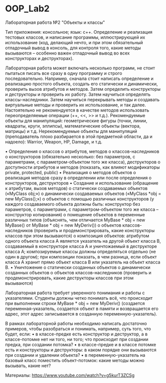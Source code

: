 # OOP_Lab2
Лабораторная работа №2 "Объекты и классы"

Тип приложения: консольное; язык: c++.
Определение и реализация тестовых классов, и написание программы, иллюстрирующей их использование (код, делающий нечто, и при этом обязательный отладочный вывод в консоль, для контроля того, какие методы вызываются – особенно важен отладочный вывод во всех конструкторах и деструкторах).

Лабораторная работа может включать несколько программ, не стоит пытаться писать все сразу в одну программу и строго последовательно. Например, сначала стоит написать определение и реализацию простого объекта, создать его статически и динамически, проверить вызов атрибутов и методов. Затем определить конструкторы и деструкторы и проверить их работу. Затем научиться определять классы-наследники. Затем научиться перекрывать методы и создавать виртуальные методы и проверить их использование, и так далее. Настоятельно не рекомендуется в качестве методов использовать переопределяемые операции (++, <<, >> и т.д.).
Рекомендуемые объекты для манипуляций: геометрические фигуры (точки, линии, квадраты, круги, эллипсы), математические объекты (вектора, матрицы) и т.д.
Нерекомендуемые объекты для манипуляций (преподаватель плохо разбирается в этой предметной области, да и надоело): Warrior, Weapon, HP, Damage, и т.д.

•	Определения
o	классов
o	атрибутов, методов
o	классов-наследников
o	конструкторов (обязательно несколько: без параметров, с параметрами, с параметром-объектом того же класса), деструкторов
o	доступности атрибутов и методов (показать, как влияют модификаторы private, protected, public)
•	Реализация
o	методов объектов
o	реализация методов сразу в определении или после определения
o	конструкторов, деструкторов
•	Создание и использование (обращение к атрибутам, вызов методов)
o	статически создаваемых объектов («MyClass obj;»)
o	динамически создаваемых объектов («MyClass *obj = new MyClass();»)
o	объектов с помощью различных конструкторов (у каждого создаваемого объекта должны быть: конструктор без параметров, с параметрами, с параметром-объектом того же класса – конструктор копирования)
o	помещение объектов в переменные различных типов (объяснять, чем отличается MyBase * obj = new MyBase() от MyBase * obj = new MyDeriv())
o	объектов классов-наследников (проверить и продемонстрировать, какие конструкторы классов при этом вызываются)
o	композиция объектов: атрибутом одного объекта класса A является указатель на другой объект класса B, создаваемый в конструкторе класса A и уничтожаемый в деструкторе класса A; композируемые классы должны определяться отдельно (не один в другом); при композиции показать, в чем разница, если объект класса А хранит прямо объект класса В или указатель на объект класса В.
•	Уничтожение
o	статически созданных объектов
o	динамически созданных объектов
o	объектов классов-наследников (проверить и продемонстрировать, какие деструкторы классов при этом вызываются)

Лабораторная работа требует уверенного понимания и работы с указателями. Студенты должны четко понимать всё, что происходит при выполнении строки MyBase * obj = new MyDeriv() (создается переменная-указатель, создается объект в памяти и возвращается его адрес, этот адрес записывается в созданную переменную-указатель).

В рамках лабораторной работы необходимо написать достаточно примеров, чтобы разобраться и понимать, например, суть того, что будет, если:
•	в классе-предке есть конструктор и деструктор, а в классе-потомке нет ни того, ни того; что происходит при создании предка, при создании потомка?
•	в классе-предке и в классе потомке есть и конструкторы и деструкторы: в каком порядке они вызываются при создании и удалении объекта?
•	в переменную-указатель на базовый класс поместить объект-потомок: какие методы можно вызывать, какие нет?

Материалы: https://www.youtube.com/watch?v=g5kurT3ZCSg 
